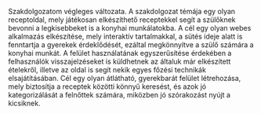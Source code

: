 Szakdolgozatom végleges változata.
A szakdolgozat témája egy olyan receptoldal, mely játékosan elkészíthető receptekkel segít a szülőknek bevonni a legkisebbeket is a
konyhai munkálatokba. A cél egy olyan webes alkalmazás elkészítése, mely interaktív tartalmakkal, a sütés ideje alatt is fenntartja a gyerekek
érdeklődését, ezáltal megkönnyítve a szülő számára a konyhai munkát. A felület használatának egyszerűsítése érdekében a
felhasználók visszajelzéseket is küldhetnek az általuk már elkészített ételekről, illetve az oldal is segít nekik egyes főzési technikák
elsajátításában. Cél egy olyan átlátható, gyerekbarát felület létrehozása, mely biztosítja a receptek közötti könnyű keresést, és azok
jó kategorizálását a felnőttek számára, miközben jó szórakozást nyújt a kicsiknek.
